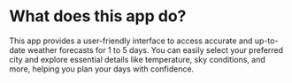 # What does this app do?

This app provides a user-friendly interface to access accurate and up-to-date weather forecasts for 1 to 5 days. You can easily select your preferred city and explore essential details like temperature, sky conditions, and more, helping you plan your days with confidence.